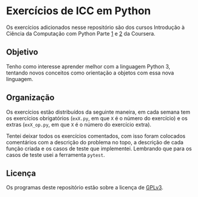 # Exercícios de ICC em Python
Os exercícios adicionados nesse repositório são dos cursos Introdução à Ciência da Computação com Python Parte [1][1] e [2][2] da Coursera.

## Objetivo
Tenho como interesse aprender melhor com a linguagem Python 3, tentando novos conceitos como orientação a objetos com essa nova linguagem.

## Organização
Os exercícios estão distribuídos da seguinte maneira, em cada semana tem os exercícios obrigatórios (`exX.py`, em que `X` é o número do exercício) e os extras (`exX_op.py`, em que `X` é o número do exercício extra).

Tentei deixar todos os exercícios comentados, com isso foram colocados comentários com a descrição do problema no topo, a descrição de cada função criada e os casos de teste que implementei. Lembrando que para os casos de teste usei a ferramenta `pytest`.

## Licença
Os programas deste repositório estão sobre a licença de [GPLv3](https://www.gnu.org/licenses/gpl.html).

[1]: https://www.coursera.org/learn/ciencia-computacao-python-conceitos
[2]: https://www.coursera.org/learn/ciencia-computacao-python-conceitos-2
